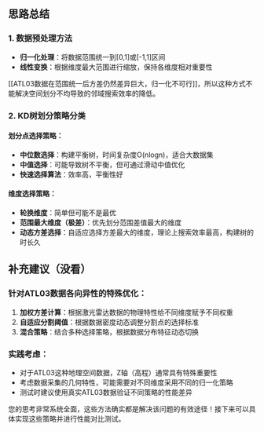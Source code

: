 ## 思路总结

### 1. 数据预处理方法 
- **归一化处理**：将数据范围统一到[0,1]或[-1,1]区间
- **线性变换**：根据维度最大范围进行缩放，保持各维度相对重要性

[[ATL03数据在范围统一后方差仍然差异巨大，归一化不可行]]，所以这种方式不能解决空间划分不均导致的邻域搜索效率的降低。

### 2. KD树划分策略分类 

#### 划分点选择策略：
- **中位数选择**：构建平衡树，时间复杂度O(nlogn)，适合大数据集
- **中值选择**：可能导致树不平衡，但可通过滑动中值优化
- **快速选择算法**：效率高，平衡性好

#### 维度选择策略：
- **轮换维度**：简单但可能不是最优
- **范围最大维度（极差）**：优先划分范围差值最大的维度
- **动态方差选择**：自适应选择方差最大的维度，理论上搜索效率最高，构建树的时长久

## 补充建议（没看）

### 针对ATL03数据各向异性的特殊优化：
1. **加权方差计算**：根据激光雷达数据的物理特性给不同维度赋予不同权重
2. **自适应分割阈值**：根据数据密度动态调整分割点的选择标准
3. **混合策略**：结合多种选择策略，根据数据分布特征动态切换

### 实践考虑：
- 对于ATL03这种地理空间数据，Z轴（高程）通常具有特殊重要性
- 考虑数据采集的几何特性，可能需要对不同维度采用不同的归一化策略
- 测试时建议使用真实ATL03数据验证不同策略的性能差异

您的思考非常系统全面，这些方法确实都是解决该问题的有效途径！接下来可以具体实现这些策略并进行性能对比测试。
        